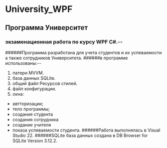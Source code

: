 # University_WPF
## Программа Университет 
### экзаменационная работа по курсу WPF C#.--
######Программа разработана для учета студентов и их успеваемости а также сотрудников Университета.
######в программе использованы:--
  1.  патерн MVVM.
  2.  база данных SQLite.
  3.  общий файл Ресурсов стилей.
  4.  файл конфигурации.
  5.  окна:
   - автторизации;
   - тело программы;
   - создания студента
   - создания сотрудника
   - создание учителя
   - показа успеваемости студента.
######Работа выполнялась в Visual Studio 22.
######SQLite база данных создана в DB Browser for SQLite Version 3.12.2.
